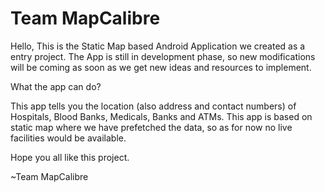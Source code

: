 # Team MapCalibre
Hello,
This is the Static Map based Android Application we created as a entry project.
The App is still in development phase, so new modifications will be coming as soon as we get new ideas and resources to implement.

What the app can do?

This app tells you the location (also address and contact numbers) of Hospitals, Blood Banks, Medicals, Banks and ATMs.
This app is based on static map where we have prefetched the data, so as for now no live facilities would be available.

Hope you all like this project.

~Team MapCalibre
